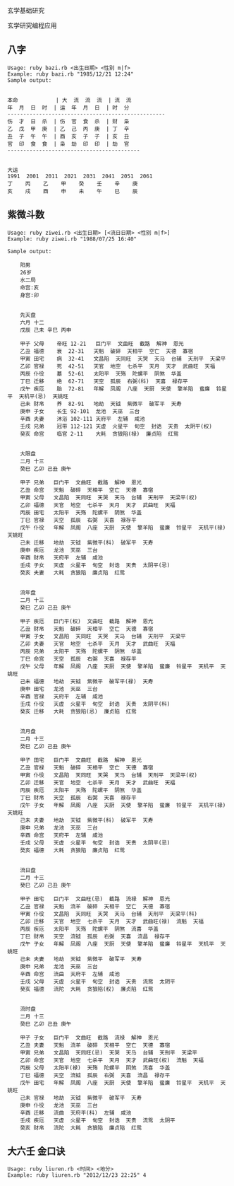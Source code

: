  


玄学基础研究

玄学研究编程应用	


八字
----

	Usage: ruby bazi.rb <出生日期> <性别 m|f>
	Example: ruby bazi.rb "1985/12/21 12:24" 
	Sample output:


	本命            | 大  流  流  流  | 流  流
	年  月  日  时  | 运  年  月  日  | 时  分
	--------------------------------------------------
	伤  才  日  杀  | 伤  官  食  杀  | 财  枭
	乙  戊  甲  庚  | 乙  己  丙  庚  | 丁  辛
	丑  子  午  午  | 酉  亥  子  子  | 亥  丑
	官  印  食  食  | 枭  劫  印  印  | 劫  官
	------------------------------------------


	大运
	1991  2001  2011  2021  2031  2041  2051  2061
	丁    丙    乙    甲    癸    壬    辛    庚
	亥    戌    酉    申    未    午    巳    辰






紫微斗数
-------

	Usage: ruby ziwei.rb <出生日期> [<流日日期> <性别 m|f>]
	Example: ruby ziwei.rb "1988/07/25 16:40"
	
	Sample output:

		阳男
		26岁
		水二局
		命宫:亥
		身宫:卯


		先天盘
		六月 十二
		戊辰 己未 辛巳 丙申 

		甲子 父母	 帝旺	12-21	巨门平  文曲旺  截路  解神  恩光  
		乙丑 福德	 衰	22-31	天魁  破碎  天相平  空亡  天德  寡宿  
		甲寅 田宅	 病	32-41	文昌陷  天同旺  天哭  天马  台辅  天刑平  天梁平  
		乙卯 官禄	 死	42-51	天官  地空  七杀平  天月  天才  武曲旺  天福  
		丙辰 仆役	 墓	52-61	太阳平  天殇  陀螺平  阴煞  华盖  
		丁巳 迁移	 绝	62-71	天空  孤辰  右弼(科)  天喜  禄存平  
		戊午 疾厄	 胎	72-81	年解  凤阁  八座  天厨  天使  擎羊陷  蜚廉  铃星平  天机平(忌)  天姚旺  
		己未 财帛	 养	82-91	地劫  天钺  紫微平  破军平  天寿  
		庚申 子女	 长生	92-101	龙池  天巫  三台  
		辛酉 夫妻	 沐浴	102-111	天府平  左辅  咸池  
		壬戌 兄弟	 冠带	112-121	天虚  火星平  旬空  封诰  天贵  太阴平(权)  
		癸亥 命宫	 临官	2-11	大耗  贪狼陷(禄)  廉贞陷  红鸳  


		大限盘
		二月 十三
		癸巳 乙卯 己丑 庚午 

		甲子 兄弟	巨门平  文曲旺  截路  解神  恩光  
		乙丑 命宫	天魁  破碎  天相平  空亡  天德  寡宿  
		甲寅 父母	文昌陷  天同旺  天哭  天马  台辅  天刑平  天梁平(权)  
		乙卯 福德	天官  地空  七杀平  天月  天才  武曲旺  天福  
		丙辰 田宅	太阳平  天殇  陀螺平  阴煞  华盖  
		丁巳 官禄	天空  孤辰  右弼  天喜  禄存平  
		戊午 仆役	年解  凤阁  八座  天厨  天使  擎羊陷  蜚廉  铃星平  天机平(禄)  天姚旺  
		己未 迁移	地劫  天钺  紫微平(科)  破军平  天寿  
		庚申 疾厄	龙池  天巫  三台  
		辛酉 财帛	天府平  左辅  咸池  
		壬戌 子女	天虚  火星平  旬空  封诰  天贵  太阴平(忌)  
		癸亥 夫妻	大耗  贪狼陷  廉贞陷  红鸳  


		流年盘
		二月 十三
		癸巳 乙卯 己丑 庚午 

		甲子 疾厄	巨门平(权)  文曲旺  截路  解神  恩光  
		乙丑 财帛	天魁  破碎  天相平  空亡  天德  寡宿  
		甲寅 子女	文昌陷  天同旺  天哭  天马  台辅  天刑平  天梁平  
		乙卯 夫妻	天官  地空  七杀平  天月  天才  武曲旺  天福  
		丙辰 兄弟	太阳平  天殇  陀螺平  阴煞  华盖  
		丁巳 命宫	天空  孤辰  右弼  天喜  禄存平  
		戊午 父母	年解  凤阁  八座  天厨  天使  擎羊陷  蜚廉  铃星平  天机平  天姚旺  
		己未 福德	地劫  天钺  紫微平  破军平(禄)  天寿  
		庚申 田宅	龙池  天巫  三台  
		辛酉 官禄	天府平  左辅  咸池  
		壬戌 仆役	天虚  火星平  旬空  封诰  天贵  太阴平(科)  
		癸亥 迁移	大耗  贪狼陷(忌)  廉贞陷  红鸳  


		流月盘
		二月 十三
		癸巳 乙卯 己丑 庚午 

		甲子 田宅	巨门平  文曲旺  截路  解神  恩光  
		乙丑 官禄	天魁  破碎  天相平  空亡  天德  寡宿  
		甲寅 仆役	文昌陷  天同旺  天哭  天马  台辅  天刑平  天梁平(权)  
		乙卯 迁移	天官  地空  七杀平  天月  天才  武曲旺  天福  
		丙辰 疾厄	太阳平  天殇  陀螺平  阴煞  华盖  
		丁巳 财帛	天空  孤辰  右弼  天喜  禄存平  
		戊午 子女	年解  凤阁  八座  天厨  天使  擎羊陷  蜚廉  铃星平  天机平(禄)  天姚旺  
		己未 夫妻	地劫  天钺  紫微平(科)  破军平  天寿  
		庚申 兄弟	龙池  天巫  三台  
		辛酉 命宫	天府平  左辅  咸池  
		壬戌 父母	天虚  火星平  旬空  封诰  天贵  太阴平(忌)  
		癸亥 福德	大耗  贪狼陷  廉贞陷  红鸳  


		流日盘
		二月 十三
		癸巳 乙卯 己丑 庚午 

		甲子 田宅	巨门平  文曲旺(忌)  截路  流禄  解神  恩光  
		乙丑 官禄	天魁  流羊  破碎  天相平  空亡  天德  寡宿  
		甲寅 仆役	文昌陷  天同旺  天哭  天马  台辅  天刑平  天梁平(科)  
		乙卯 迁移	天官  地空  七杀平  天月  天才  武曲旺(禄)  流魁  天福  
		丙辰 疾厄	太阳平  天殇  陀螺平  阴煞  流喜  华盖  
		丁巳 财帛	天空  流钺  孤辰  右弼  天喜  流昌  禄存平  
		戊午 子女	年解  凤阁  八座  天厨  天使  擎羊陷  蜚廉  铃星平  天机平  天姚旺  
		己未 夫妻	地劫  天钺  紫微平  破军平  天寿  
		庚申 兄弟	龙池  天巫  三台  
		辛酉 命宫	流曲  天府平  左辅  咸池  
		壬戌 父母	天虚  火星平  旬空  封诰  天贵  流鸳  太阴平  
		癸亥 福德	流陀  大耗  贪狼陷(权)  廉贞陷  红鸳  


		流时盘
		二月 十三
		癸巳 乙卯 己丑 庚午 

		甲子 子女	巨门平  文曲旺  截路  流禄  解神  恩光  
		乙丑 夫妻	天魁  流羊  破碎  天相平  空亡  天德  寡宿  
		甲寅 兄弟	文昌陷  天同旺(忌)  天哭  天马  台辅  天刑平  天梁平  
		乙卯 命宫	天官  地空  七杀平  天月  天才  武曲旺(权)  流魁  天福  
		丙辰 父母	太阳平(禄)  天殇  陀螺平  阴煞  流喜  华盖  
		丁巳 福德	天空  流钺  孤辰  右弼  天喜  流昌  禄存平  
		戊午 田宅	年解  凤阁  八座  天厨  天使  擎羊陷  蜚廉  铃星平  天机平  天姚旺  
		己未 官禄	地劫  天钺  紫微平  破军平  天寿  
		庚申 仆役	龙池  天巫  三台  
		辛酉 迁移	流曲  天府平(科)  左辅  咸池  
		壬戌 疾厄	天虚  火星平  旬空  封诰  天贵  流鸳  太阴平  
		癸亥 财帛	流陀  大耗  贪狼陷  廉贞陷  红鸳  


大六壬 金口诀
----
	
	Usage: ruby liuren.rb <时间> <地分>
	Example: ruby liuren.rb "2012/12/23 22:25" 4


	





